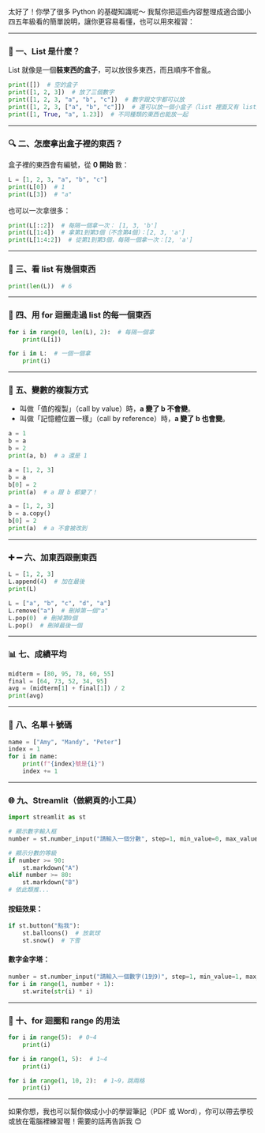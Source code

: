 太好了！你學了很多 Python 的基礎知識呢～
我幫你把這些內容整理成適合國小四五年級看的簡單說明，讓你更容易看懂，也可以用來複習：

---

### 🧺 **一、List 是什麼？**

List 就像是一個**裝東西的盒子**，可以放很多東西，而且順序不會亂。

```python
print([])  # 空的盒子
print([1, 2, 3])  # 放了三個數字
print([1, 2, 3, "a", "b", "c"])  # 數字跟文字都可以放
print([1, 2, 3, ["a", "b", "c"]])  # 還可以放一個小盒子（list 裡面又有 list）
print([1, True, "a", 1.23])  # 不同種類的東西也能放一起
```

---

### 🔍 **二、怎麼拿出盒子裡的東西？**

盒子裡的東西會有編號，從 **0 開始** 數：

```python
L = [1, 2, 3, "a", "b", "c"]
print(L[0])  # 1
print(L[3])  # "a"
```

也可以一次拿很多：

```python
print(L[::2])  # 每隔一個拿一次： [1, 3, 'b']
print(L[1:4])  # 拿第1到第3個（不含第4個）：[2, 3, 'a']
print(L[1:4:2])  # 從第1到第3個，每隔一個拿一次：[2, 'a']
```

---

### 🔢 **三、看 list 有幾個東西**

```python
print(len(L))  # 6
```

---

### 🔁 **四、用 for 迴圈走過 list 的每一個東西**

```python
for i in range(0, len(L), 2):  # 每隔一個拿
    print(L[i])

for i in L:  # 一個一個拿
    print(i)
```

---

### 🧪 **五、變數的複製方式**

- 叫做「值的複製」（call by value）時，**a 變了 b 不會變**。
- 叫做「記憶體位置一樣」（call by reference）時，**a 變了 b 也會變**。

```python
a = 1
b = a
b = 2
print(a, b)  # a 還是 1

a = [1, 2, 3]
b = a
b[0] = 2
print(a)  # a 跟 b 都變了！

a = [1, 2, 3]
b = a.copy()
b[0] = 2
print(a)  # a 不會被改到
```

---

### ➕ ➖ **六、加東西跟刪東西**

```python
L = [1, 2, 3]
L.append(4)  # 加在最後
print(L)

L = ["a", "b", "c", "d", "a"]
L.remove("a")  # 刪掉第一個"a"
L.pop(0)  # 刪掉第0個
L.pop()  # 刪掉最後一個
```

---

### 📊 **七、成績平均**

```python
midterm = [80, 95, 78, 60, 55]
final = [64, 73, 52, 34, 95]
avg = (midterm[1] + final[1]) / 2
print(avg)
```

---

### 👥 **八、名單＋號碼**

```python
name = ["Amy", "Mandy", "Peter"]
index = 1
for i in name:
    print(f"{index}號是{i}")
    index += 1
```

---

### 🌐 **九、Streamlit（做網頁的小工具）**

```python
import streamlit as st

# 顯示數字輸入框
number = st.number_input("請輸入一個分數", step=1, min_value=0, max_value=100)

# 顯示分數的等級
if number >= 90:
    st.markdown("A")
elif number >= 80:
    st.markdown("B")
# 依此類推...
```

#### 按鈕效果：

```python
if st.button("點我"):
    st.balloons()  # 放氣球
    st.snow()  # 下雪
```

#### 數字金字塔：

```python
number = st.number_input("請輸入一個數字(1到9)", step=1, min_value=1, max_value=9)
for i in range(1, number + 1):
    st.write(str(i) * i)
```

---

### 🎯 **十、for 迴圈和 range 的用法**

```python
for i in range(5):  # 0~4
    print(i)

for i in range(1, 5):  # 1~4
    print(i)

for i in range(1, 10, 2):  # 1~9，跳兩格
    print(i)
```

---

如果你想，我也可以幫你做成小小的學習筆記（PDF 或 Word），你可以帶去學校或放在電腦裡練習喔！需要的話再告訴我 😊
